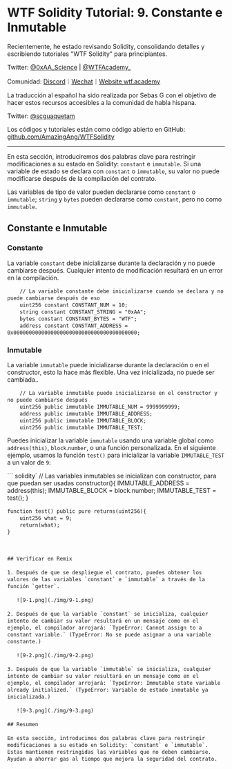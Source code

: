 # WTF Solidity Tutorial: 9. Constante e Inmutable

Recientemente, he estado revisando Solidity, consolidando detalles y escribiendo tutoriales "WTF Solidity" para principiantes.

Twitter: [@0xAA_Science](https://twitter.com/0xAA_Science) | [@WTFAcademy_](https://twitter.com/WTFAcademy_)

Comunidad: [Discord](https://discord.gg/5akcruXrsk)｜[Wechat](https://docs.google.com/forms/d/e/1FAIpQLSe4KGT8Sh6sJ7hedQRuIYirOoZK_85miz3dw7vA1-YjodgJ-A/viewform?usp=sf_link)｜[Website wtf.academy](https://wtf.academy)

La traducción al español ha sido realizada por Sebas G con el objetivo de hacer estos recursos accesibles a la comunidad de habla hispana.

Twitter: [@scguaquetam](https://twitter.com/scguaquetam)

Los códigos y tutoriales están como código abierto en GitHub: [github.com/AmazingAng/WTFSolidity](https://github.com/AmazingAng/WTFSolidity)


-----

En esta sección, introduciremos dos palabras clave para restringir modificaciones a su estado en Solidity: `constant` e `immutable`. Si una variable de estado se declara con `constant` o `immutable`, su valor no puede modificarse después de la compilación del contrato.

Las variables de tipo de valor pueden declararse como `constant` o `immutable`; `string` y `bytes` pueden declararse como `constant`, pero no como `immutable`.

## Constante e Inmutable

### Constante

La variable `constant` debe inicializarse durante la declaración y no puede cambiarse después. Cualquier intento de modificación resultará en un error en la compilación.

``` solidity
    // La variable constante debe inicializarse cuando se declara y no puede cambiarse después de eso
    uint256 constant CONSTANT_NUM = 10;
    string constant CONSTANT_STRING = "0xAA";
    bytes constant CONSTANT_BYTES = "WTF";
    address constant CONSTANT_ADDRESS = 0x0000000000000000000000000000000000000000;
```

### Inmutable

La variable `immutable` puede inicializarse durante la declaración o en el constructor, esto la hace más flexible. Una vez inicializada, no puede ser cambiada..

``` solidity
    // La variable inmutable puede inicializarse en el constructor y no puede cambiarse después
    uint256 public immutable IMMUTABLE_NUM = 9999999999;
    address public immutable IMMUTABLE_ADDRESS;
    uint256 public immutable IMMUTABLE_BLOCK;
    uint256 public immutable IMMUTABLE_TEST;
```

Puedes inicializar la variable `immutable` usando una variable global como `address(this)`, `block`.`number`, o una función personalizada. En el siguiente ejemplo, usamos la función `test()` para inicializar la variable `IMMUTABLE_TEST` a un valor de `9`:

``` solidity`
    // Las variables inmutables se inicializan con constructor, para que puedan ser usadas
    constructor(){
        IMMUTABLE_ADDRESS = address(this);
        IMMUTABLE_BLOCK = block.number;
        IMMUTABLE_TEST = test();
    }

    function test() public pure returns(uint256){
        uint256 what = 9;
        return(what);
    }
```


## Verificar en Remix

1. Después de que se despliegue el contrato, puedes obtener los valores de las variables `constant` e `immutable` a través de la función `getter`.

   ![9-1.png](./img/9-1.png)   
   
2. Después de que la variable `constant` se inicializa, cualquier intento de cambiar su valor resultará en un mensaje como en el ejemplo, el compilador arrojará: `TypeError: Cannot assign to a constant variable.` (TypeError: No se puede asignar a una variable constante.)

   ![9-2.png](./img/9-2.png)   
   
3. Después de que la variable `immutable` se inicializa, cualquier intento de cambiar su valor resultará en un mensaje como en el ejemplo, el compilador arrojará: `TypeError: Immutable state variable already initialized.` (TypeError: Variable de estado inmutable ya inicializada.)

   ![9-3.png](./img/9-3.png)

## Resumen

En esta sección, introducimos dos palabras clave para restringir modificaciones a su estado en Solidity: `constant` e `immutable`. Estas mantienen restringidas las variables que no deben cambiarse. Ayudan a ahorrar gas al tiempo que mejora la seguridad del contrato.


